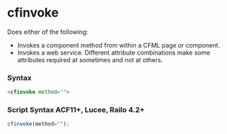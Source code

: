 # cfinvoke

Does either of the following:

 * Invokes a component method from within a CFML page or
 component.
 * Invokes a web service.
 Different attribute combinations make some attributes required
 at sometimes and not at others.

### Syntax

```html
<cfinvoke method="">
```

### Script Syntax ACF11+, Lucee, Railo 4.2+

```javascript
cfinvoke(method="");
```
